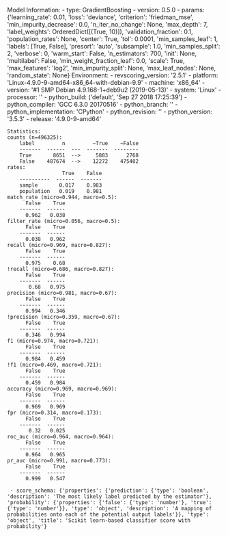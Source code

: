 Model Information:
	 - type: GradientBoosting
	 - version: 0.5.0
	 - params: {'learning_rate': 0.01, 'loss': 'deviance', 'criterion': 'friedman_mse', 'min_impurity_decrease': 0.0, 'n_iter_no_change': None, 'max_depth': 7, 'label_weights': OrderedDict([(True, 10)]), 'validation_fraction': 0.1, 'population_rates': None, 'center': True, 'tol': 0.0001, 'min_samples_leaf': 1, 'labels': [True, False], 'presort': 'auto', 'subsample': 1.0, 'min_samples_split': 2, 'verbose': 0, 'warm_start': False, 'n_estimators': 700, 'init': None, 'multilabel': False, 'min_weight_fraction_leaf': 0.0, 'scale': True, 'max_features': 'log2', 'min_impurity_split': None, 'max_leaf_nodes': None, 'random_state': None}
	Environment:
	 - revscoring_version: '2.5.1'
	 - platform: 'Linux-4.9.0-9-amd64-x86_64-with-debian-9.9'
	 - machine: 'x86_64'
	 - version: '#1 SMP Debian 4.9.168-1+deb9u2 (2019-05-13)'
	 - system: 'Linux'
	 - processor: ''
	 - python_build: ('default', 'Sep 27 2018 17:25:39')
	 - python_compiler: 'GCC 6.3.0 20170516'
	 - python_branch: ''
	 - python_implementation: 'CPython'
	 - python_revision: ''
	 - python_version: '3.5.3'
	 - release: '4.9.0-9-amd64'
	
	Statistics:
	counts (n=496325):
		label         n         ~True    ~False
		-------  ------  ---  -------  --------
		True       8651  -->     5883      2768
		False    487674  -->    12272    475402
	rates:
		              True    False
		----------  ------  -------
		sample       0.017    0.983
		population   0.019    0.981
	match_rate (micro=0.944, macro=0.5):
		  False    True
		-------  ------
		  0.962   0.038
	filter_rate (micro=0.056, macro=0.5):
		  False    True
		-------  ------
		  0.038   0.962
	recall (micro=0.969, macro=0.827):
		  False    True
		-------  ------
		  0.975    0.68
	!recall (micro=0.686, macro=0.827):
		  False    True
		-------  ------
		   0.68   0.975
	precision (micro=0.981, macro=0.67):
		  False    True
		-------  ------
		  0.994   0.346
	!precision (micro=0.359, macro=0.67):
		  False    True
		-------  ------
		  0.346   0.994
	f1 (micro=0.974, macro=0.721):
		  False    True
		-------  ------
		  0.984   0.459
	!f1 (micro=0.469, macro=0.721):
		  False    True
		-------  ------
		  0.459   0.984
	accuracy (micro=0.969, macro=0.969):
		  False    True
		-------  ------
		  0.969   0.969
	fpr (micro=0.314, macro=0.173):
		  False    True
		-------  ------
		   0.32   0.025
	roc_auc (micro=0.964, macro=0.964):
		  False    True
		-------  ------
		  0.964   0.965
	pr_auc (micro=0.991, macro=0.773):
		  False    True
		-------  ------
		  0.999   0.547
	
	 - score_schema: {'properties': {'prediction': {'type': 'boolean', 'description': 'The most likely label predicted by the estimator'}, 'probability': {'properties': {'false': {'type': 'number'}, 'true': {'type': 'number'}}, 'type': 'object', 'description': 'A mapping of probabilities onto each of the potential output labels'}}, 'type': 'object', 'title': 'Scikit learn-based classifier score with probability'}

